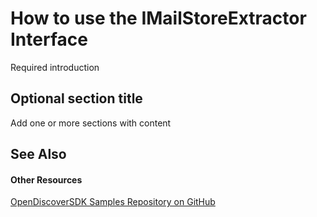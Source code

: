 # How to use the IMailStoreExtractor Interface

Required introduction


## Optional section title

Add one or more sections with content


## See Also


#### Other Resources
<a href="https://github.com/dotfurther/OpenDiscoverSDK" target="_blank" rel="noopener noreferrer">OpenDiscoverSDK Samples Repository on GitHub</a>  
